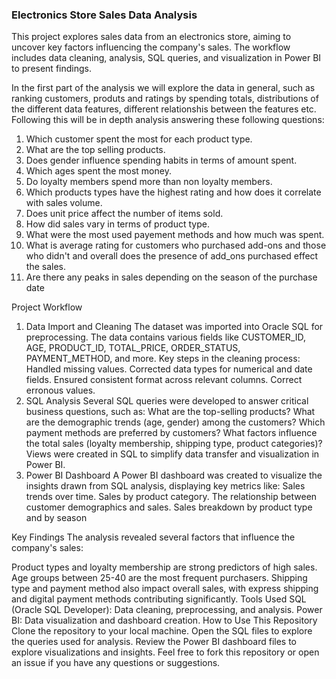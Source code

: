 ### Electronics Store Sales Data Analysis <br>
This project explores sales data from an electronics store, aiming to uncover key factors influencing the company's sales. The workflow includes data cleaning, analysis, SQL queries, and visualization in Power BI to present findings.

In the first part of the analysis we will explore the data in general, such as ranking customers, produts and ratings by spending totals, distributions of the different data features, different relationshis between the features etc. Following this will be in depth analysis answering these following questions:

1. Which customer spent the most for each product type.
2. What are the top selling products.
3. Does gender influence spending habits in terms of amount spent.
4. Which ages spent the most money.
5. Do loyalty members spend more than non loyalty members.
6. Which products types have the highest rating and how does it correlate with sales volume.
7. Does unit price affect the number of items sold.
8. How did sales vary in terms of product type.
9. What were the most used payement methods and how much was spent.
10. What is average rating for customers who purchased add-ons and those who didn't and overall does the presence of add_ons purchased effect the sales.
11. Are there any peaks in sales depending on the season of the purchase date

Project Workflow
1. Data Import and Cleaning
The dataset was imported into Oracle SQL for preprocessing. The data contains various fields like CUSTOMER_ID, AGE, PRODUCT_ID, TOTAL_PRICE, ORDER_STATUS, PAYMENT_METHOD, and more.
Key steps in the cleaning process:
Handled missing values.
Corrected data types for numerical and date fields.
Ensured consistent format across relevant columns.
Correct erronous values.
3. SQL Analysis
Several SQL queries were developed to answer critical business questions, such as:
What are the top-selling products?
What are the demographic trends (age, gender) among the customers?
Which payment methods are preferred by customers?
What factors influence the total sales (loyalty membership, shipping type, product categories)?
Views were created in SQL to simplify data transfer and visualization in Power BI.
4. Power BI Dashboard
A Power BI dashboard was created to visualize the insights drawn from SQL analysis, displaying key metrics like:
Sales trends over time.
Sales by product category.
The relationship between customer demographics and sales.
Sales breakdown by product type and by season


Key Findings
The analysis revealed several factors that influence the company's sales:

Product types and loyalty membership are strong predictors of high sales.
Age groups between 25-40 are the most frequent purchasers.
Shipping type and payment method also impact overall sales, with express shipping and digital payment methods contributing significantly.
Tools Used
SQL (Oracle SQL Developer): Data cleaning, preprocessing, and analysis.
Power BI: Data visualization and dashboard creation.
How to Use This Repository
Clone the repository to your local machine.
Open the SQL files to explore the queries used for analysis.
Review the Power BI dashboard files to explore visualizations and insights.
Feel free to fork this repository or open an issue if you have any questions or suggestions.

